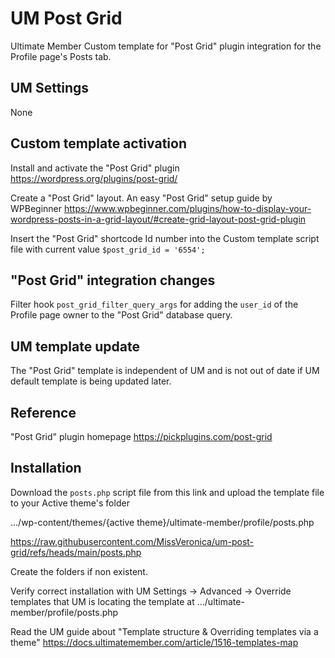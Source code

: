 # UM Post Grid
Ultimate Member Custom template for "Post Grid" plugin integration for the Profile page's Posts tab.
## UM Settings
None
## Custom template activation
Install and activate the "Post Grid" plugin https://wordpress.org/plugins/post-grid/

Create a "Post Grid" layout. An easy "Post Grid" setup guide by WPBeginner 
https://www.wpbeginner.com/plugins/how-to-display-your-wordpress-posts-in-a-grid-layout/#create-grid-layout-post-grid-plugin

Insert the "Post Grid" shortcode Id number into the Custom template script file with current value <code>$post_grid_id = '6554';</code>
## "Post Grid" integration changes
Filter hook <code>post_grid_filter_query_args</code> for adding the <code>user_id</code> of the Profile page owner to the "Post Grid" database query.
## UM template update
The "Post Grid" template is independent of UM and is not out of date if UM default template is being updated later.
## Reference
"Post Grid" plugin homepage https://pickplugins.com/post-grid
## Installation
Download the <code>posts.php</code> script file from this link and upload the template file to your Active theme's folder 

.../wp-content/themes/{active theme}/ultimate-member/profile/posts.php

https://raw.githubusercontent.com/MissVeronica/um-post-grid/refs/heads/main/posts.php

Create the folders if non existent.

Verify correct installation with UM Settings -> Advanced -> Override templates that UM is locating the template at .../ultimate-member/profile/posts.php

Read the UM guide about "Template structure & Overriding templates via a theme" https://docs.ultimatemember.com/article/1516-templates-map
